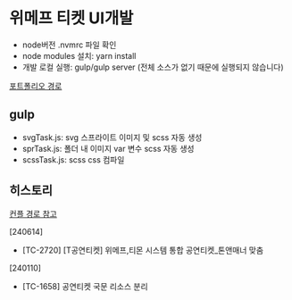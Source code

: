 # 위메프 티켓 UI개발

- node버전 .nvmrc 파일 확인
- node modules 설치: yarn install
- 개발 로컬 실행: gulp/gulp server (전체 소스가 없기 때문에 실행되지 않습니다)

[포트폴리오 경로](https://www.codecleanup.dev/69c628b4-e061-4281-bd60-ca221b4a6c84)

## gulp

- svgTask.js: svg 스프라이트 이미지 및 scss 자동 생성
- sprTask.js: 폴더 내 이미지 var 변수 scss 자동 생성
- scssTask.js: scss css 컴파일

## 히스토리

[컨플 경로 참고](https://confluence.qoo10.it/pages/viewpage.action?pageId=75020296)

[240614]

- [TC-2720] [T공연티켓] 위메프,티몬 시스템 통합 공연티켓_톤앤매너 맞춤

[240110]

- [TC-1658] 공연티켓 국문 리소스 분리
